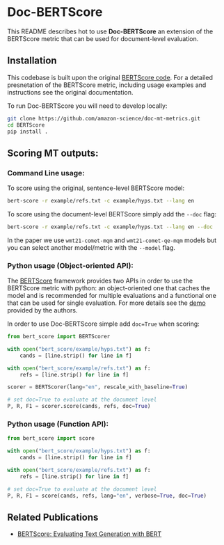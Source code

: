 # Doc-BERTScore

This README describes hot to use **Doc-BERTScore** an extension of the BERTScore metric that can be used for document-level evaluation.  

## Installation

This codebase is built upon the original [BERTScore code](https://github.com/Tiiiger/bert_score). For a detailed presnetation of the BERTScore metric, including usage examples and instructions see the original documentation.

To run Doc-BERTScore you will need to develop locally:
```bash
git clone https://github.com/amazon-science/doc-mt-metrics.git
cd BERTScore
pip install .
```
## Scoring MT outputs:

### Command Line usage:

To score using the original, sentence-level BERTScore model:
```bash
bert-score -r example/refs.txt -c example/hyps.txt --lang en
```

To score using the document-level BERTScore simply add the `--doc` flag:
```bash
bert-score -r example/refs.txt -c example/hyps.txt --lang en --doc
```

In the paper we use `wmt21-comet-mqm` and `wmt21-comet-qe-mqm` models but you can select another model/metric with the `--model` flag.


### Python usage (Object-oriented API):

The [BERTScore](https://github.com/Tiiiger/bert_score) framework provides two APIs in order to use the BERTScore metric with python: an object-oriented one that caches the model and is recommended for multiple evaluations and a functional one that can be used for single evaluation. For more details see the [demo](https://github.com/Tiiiger/bert_score/blob/master/example/Demo.ipynb) provided by the authors.

In order to use Doc-BERTScore simple add `doc=True` when scoring:

```python
from bert_score import BERTScorer

with open("bert_score/example/hyps.txt") as f:
    cands = [line.strip() for line in f]

with open("bert_score/example/refs.txt") as f:
    refs = [line.strip() for line in f]

scorer = BERTScorer(lang="en", rescale_with_baseline=True)

# set doc=True to evaluate at the document level
P, R, F1 = scorer.score(cands, refs, doc=True)
```
### Python usage (Function API):

```python
from bert_score import score

with open("bert_score/example/hyps.txt") as f:
    cands = [line.strip() for line in f]

with open("bert_score/example/refs.txt") as f:
    refs = [line.strip() for line in f]

# set doc=True to evaluate at the document level
P, R, F1 = score(cands, refs, lang="en", verbose=True, doc=True)
```


## Related Publications

- [BERTScore: Evaluating Text Generation with BERT](https://openreview.net/forum?id=SkeHuCVFDr)
